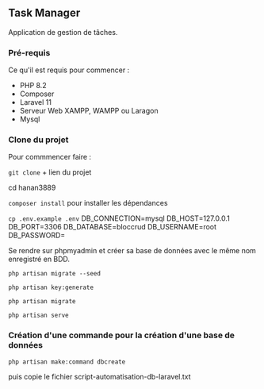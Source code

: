 ## Task Manager

Application de gestion de tâches.

### Pré-requis

Ce qu'il est requis pour commencer :

-   PHP 8.2
-   Composer
-   Laravel 11
-   Serveur Web XAMPP, WAMPP ou Laragon
-   Mysql

### Clone du projet

Pour commmencer faire :

`git clone` + lien du projet

cd hanan3889

`composer install` pour installer les dépendances

`cp .env.example .env` 
DB_CONNECTION=mysql
DB_HOST=127.0.0.1
DB_PORT=3306
DB_DATABASE=bloccrud
DB_USERNAME=root
DB_PASSWORD=

Se rendre sur phpmyadmin et créer sa base de données avec le même nom enregistré en BDD.

`php artisan migrate --seed`

`php artisan key:generate`

`php artisan migrate`

`php artisan serve`

### Création d'une commande pour la création d'une base de données

`php artisan make:command dbcreate`

puis copie le fichier script-automatisation-db-laravel.txt


